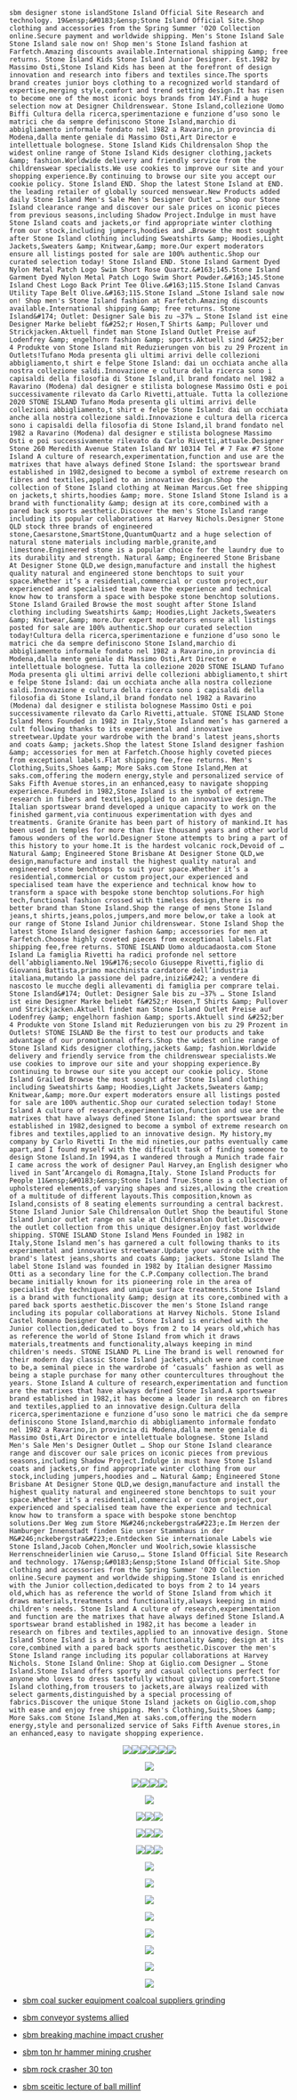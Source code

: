 
```
sbm designer stone islandStone Island Official Site Research and technology. 19&ensp;&#0183;&ensp;Stone Island Official Site.Shop clothing and accessories from the Spring Summer '020 Collection online.Secure payment and worldwide shipping. Men's Stone Island Sale Stone Island sale now on! Shop men's Stone Island fashion at Farfetch.Amazing discounts available.International shipping &amp; free returns. Stone Island Kids Stone Island Junior Designer. Est.1982 by Massimo Osti,Stone Island Kids has been at the forefront of design innovation and research into fibers and textiles since.The sports brand creates junior boys clothing to a recognized world standard of expertise,merging style,comfort and trend setting design.It has risen to become one of the most iconic boys brands from 14Y.Find a huge selection now at Designer Childrenswear. Stone Island,collezione Uomo Biffi Cultura della ricerca,sperimentazione e funzione d’uso sono le matrici che da sempre definiscono Stone Island,marchio di abbigliamento informale fondato nel 1982 a Ravarino,in provincia di Modena,dalla mente geniale di Massimo Osti,Art Director e intellettuale bolognese. Stone Island Kids Childrensalon Shop the widest online range of Stone Island Kids designer clothing,jackets &amp; fashion.Worldwide delivery and friendly service from the childrenswear specialists.We use cookies to improve our site and your shopping experience.By continuing to browse our site you accept our cookie policy. Stone Island END. Shop the latest Stone Island at END. the leading retailer of globally sourced menswear.New Products added daily Stone Island Men's Sale Men's Designer Outlet … Shop our Stone Island clearance range and discover our sale prices on iconic pieces from previous seasons,including Shadow Project.Indulge in must have Stone Island coats and jackets,or find appropriate winter clothing from our stock,including jumpers,hoodies and …Browse the most sought after Stone Island clothing including Sweatshirts &amp; Hoodies,Light Jackets,Sweaters &amp; Knitwear,&amp; more.Our expert moderators ensure all listings posted for sale are 100% authentic.Shop our curated selection today! Stone Island END. Stone Island Garment Dyed Nylon Metal Patch Logo Swim Short Rose Quartz.&#163;145.Stone Island Garment Dyed Nylon Metal Patch Logo Swim Short Powder.&#163;145.Stone Island Chest Logo Back Print Tee Olive.&#163;115.Stone Island Canvas Utility Tape Belt Olive.&#163;115.Stone Island …Stone Island sale now on! Shop men's Stone Island fashion at Farfetch.Amazing discounts available.International shipping &amp; free returns. Stone Island&#174; Outlet: Designer Sale bis zu −37% … Stone Island ist eine Designer Marke beliebt f&#252;r Hosen,T Shirts &amp; Pullover und Strickjacken.Aktuell findet man Stone Island Outlet Preise auf Lodenfrey &amp; engelhorn fashion &amp; sports.Aktuell sind &#252;ber 4 Produkte von Stone Island mit Reduzierungen von bis zu 29 Prozent in Outlets!Tufano Moda presenta gli ultimi arrivi delle collezioni abbigliamento,t shirt e felpe Stone Island: dai un occhiata anche alla nostra collezione saldi.Innovazione e cultura della ricerca sono i capisaldi della filosofia di Stone Island,il brand fondato nel 1982 a Ravarino (Modena) dal designer e stilista bolognese Massimo Osti e poi successivamente rilevato da Carlo Rivetti,attuale. Tutta la collezione 2020 STONE ISLAND Tufano Moda presenta gli ultimi arrivi delle collezioni abbigliamento,t shirt e felpe Stone Island: dai un occhiata anche alla nostra collezione saldi.Innovazione e cultura della ricerca sono i capisaldi della filosofia di Stone Island,il brand fondato nel 1982 a Ravarino (Modena) dal designer e stilista bolognese Massimo Osti e poi successivamente rilevato da Carlo Rivetti,attuale.Designer Stone 260 Meredith Avenue Staten Island NY 10314 Tel # 7 Fax #7 Stone Island A culture of research,experimentation,function and use are the matrixes that have always defined Stone Island: the sportswear brand established in 1982,designed to become a symbol of extreme research on fibres and textiles,applied to an innovative design.Shop the collection of Stone Island clothing at Neiman Marcus.Get free shipping on jackets,t shirts,hoodies &amp; more. Stone Island Stone Island is a brand with functionality &amp; design at its core,combined with a pared back sports aesthetic.Discover the men's Stone Island range including its popular collaborations at Harvey Nichols.Designer Stone QLD stock three brands of engineered stone,Caesarstone,SmartStone,QuantumQuartz and a huge selection of natural stone materials including marble,granite,and limestone.Engineered stone is a popular choice for the laundry due to its durability and strength. Natural &amp; Engineered Stone Brisbane At Designer Stone QLD,we design,manufacture and install the highest quality natural and engineered stone benchtops to suit your space.Whether it’s a residential,commercial or custom project,our experienced and specialised team have the experience and technical know how to transform a space with bespoke stone benchtop solutions. Stone Island Grailed Browse the most sought after Stone Island clothing including Sweatshirts &amp; Hoodies,Light Jackets,Sweaters &amp; Knitwear,&amp; more.Our expert moderators ensure all listings posted for sale are 100% authentic.Shop our curated selection today!Cultura della ricerca,sperimentazione e funzione d’uso sono le matrici che da sempre definiscono Stone Island,marchio di abbigliamento informale fondato nel 1982 a Ravarino,in provincia di Modena,dalla mente geniale di Massimo Osti,Art Director e intellettuale bolognese. Tutta la collezione 2020 STONE ISLAND Tufano Moda presenta gli ultimi arrivi delle collezioni abbigliamento,t shirt e felpe Stone Island: dai un occhiata anche alla nostra collezione saldi.Innovazione e cultura della ricerca sono i capisaldi della filosofia di Stone Island,il brand fondato nel 1982 a Ravarino (Modena) dal designer e stilista bolognese Massimo Osti e poi successivamente rilevato da Carlo Rivetti,attuale. STONE ISLAND Stone Island Mens Founded in 1982 in Italy,Stone Island men’s has garnered a cult following thanks to its experimental and innovative streetwear.Update your wardrobe with the brand's latest jeans,shorts and coats &amp; jackets.Shop the latest Stone Island designer fashion &amp; accessories for men at Farfetch.Choose highly coveted pieces from exceptional labels.Flat shipping fee,free returns. Men's Clothing,Suits,Shoes &amp; More Saks.com Stone Island,Men at saks.com,offering the modern energy,style and personalized service of Saks Fifth Avenue stores,in an enhanced,easy to navigate shopping experience.Founded in 1982,Stone Island is the symbol of extreme research in fibers and textiles,applied to an innovative design.The Italian sportswear brand developed a unique capacity to work on the finished garment,via continuous experimentation with dyes and treatments. Granite Granite has been part of history of mankind.It has been used in temples for more than five thousand years and other world famous wonders of the world.Designer Stone attempts to bring a part of this history to your home.It is the hardest volcanic rock,Devoid of … Natural &amp; Engineered Stone Brisbane At Designer Stone QLD,we design,manufacture and install the highest quality natural and engineered stone benchtops to suit your space.Whether it’s a residential,commercial or custom project,our experienced and specialised team have the experience and technical know how to transform a space with bespoke stone benchtop solutions.For high tech,functional fashion crossed with timeless design,there is no better brand than Stone Island.Shop the range of mens Stone Island jeans,t shirts,jeans,polos,jumpers,and more below,or take a look at our range of Stone Island Junior childrenswear. Stone Island Shop the latest Stone Island designer fashion &amp; accessories for men at Farfetch.Choose highly coveted pieces from exceptional labels.Flat shipping fee,free returns. STONE ISLAND Uomo alducadaosta.com Stone Island La famiglia Rivetti ha radici profonde nel settore dell’abbigliamento.Nel 19&#176;secolo Giuseppe Rivetti,figlio di Giovanni Battista,primo macchinista cardatore dell’industria italiana,mutando la passione del padre,inizi&#242; a vendere di nascosto le mucche degli allevamenti di famiglia per comprare telai. Stone Island&#174; Outlet: Designer Sale bis zu −37% … Stone Island ist eine Designer Marke beliebt f&#252;r Hosen,T Shirts &amp; Pullover und Strickjacken.Aktuell findet man Stone Island Outlet Preise auf Lodenfrey &amp; engelhorn fashion &amp; sports.Aktuell sind &#252;ber 4 Produkte von Stone Island mit Reduzierungen von bis zu 29 Prozent in Outlets! STONE ISLAND Be the first to test our products and take advantage of our promotionnal offers.Shop the widest online range of Stone Island Kids designer clothing,jackets &amp; fashion.Worldwide delivery and friendly service from the childrenswear specialists.We use cookies to improve our site and your shopping experience.By continuing to browse our site you accept our cookie policy. Stone Island Grailed Browse the most sought after Stone Island clothing including Sweatshirts &amp; Hoodies,Light Jackets,Sweaters &amp; Knitwear,&amp; more.Our expert moderators ensure all listings posted for sale are 100% authentic.Shop our curated selection today! Stone Island A culture of research,experimentation,function and use are the matrixes that have always defined Stone Island: the sportswear brand established in 1982,designed to become a symbol of extreme research on fibres and textiles,applied to an innovative design. My history,my company by Carlo Rivetti In the mid nineties,our paths eventually came apart,and I found myself with the difficult task of finding someone to design Stone Island.In 1994,as I wandered through a Munich trade fair I came across the work of designer Paul Harvey,an English designer who lived in Sant’Arcangelo di Romagna,Italy. Stone Island Products for People 11&ensp;&#0183;&ensp;Stone Island True.Stone is a collection of upholstered elements,of varying shapes and sizes,allowing the creation of a multitude of different layouts.This composition,known as Island,consists of 8 seating elements surrounding a central backrest. Stone Island Junior Sale Childrensalon Outlet Shop the beautiful Stone Island Junior outlet range on sale at Childrensalon Outlet.Discover the outlet collection from this unique designer.Enjoy fast worldwide shipping. STONE ISLAND Stone Island Mens Founded in 1982 in Italy,Stone Island men’s has garnered a cult following thanks to its experimental and innovative streetwear.Update your wardrobe with the brand's latest jeans,shorts and coats &amp; jackets. Stone Island The label Stone Island was founded in 1982 by Italian designer Massimo Otti as a secondary line for the C.P.Company collection.The brand became initially known for its pioneering role in the area of specialist dye techniques and unique surface treatments.Stone Island is a brand with functionality &amp; design at its core,combined with a pared back sports aesthetic.Discover the men's Stone Island range including its popular collaborations at Harvey Nichols. Stone Island Castel Romano Designer Outlet … Stone Island is enriched with the Junior collection,dedicated to boys from 2 to 14 years old,which has as reference the world of Stone Island from which it draws materials,treatments and functionality,always keeping in mind children's needs. STONE ISLAND PL Line The brand is well renowned for their modern day classic Stone Island jackets,which were and continue to be,a seminal piece in the wardrobe of ‘casuals’ fashion as well as being a staple purchase for many other countercultures throughout the years. Stone Island A culture of research,experimentation and function are the matrixes that have always defined Stone Island.A sportswear brand established in 1982,it has become a leader in research on fibres and textiles,applied to an innovative design.Cultura della ricerca,sperimentazione e funzione d’uso sono le matrici che da sempre definiscono Stone Island,marchio di abbigliamento informale fondato nel 1982 a Ravarino,in provincia di Modena,dalla mente geniale di Massimo Osti,Art Director e intellettuale bolognese. Stone Island Men's Sale Men's Designer Outlet … Shop our Stone Island clearance range and discover our sale prices on iconic pieces from previous seasons,including Shadow Project.Indulge in must have Stone Island coats and jackets,or find appropriate winter clothing from our stock,including jumpers,hoodies and … Natural &amp; Engineered Stone Brisbane At Designer Stone QLD,we design,manufacture and install the highest quality natural and engineered stone benchtops to suit your space.Whether it’s a residential,commercial or custom project,our experienced and specialised team have the experience and technical know how to transform a space with bespoke stone benchtop solutions.Der Weg zum Store M&#246;nckebergstra&#223;e.Im Herzen der Hamburger Innenstadt finden Sie unser Stammhaus in der M&#246;nckebergstra&#223;e.Entdecken Sie internationale Labels wie Stone Island,Jacob Cohen,Moncler und Woolrich,sowie klassische Herrenschneiderlinien wie Caruso,… Stone Island Official Site Research and technology. 17&ensp;&#0183;&ensp;Stone Island Official Site.Shop clothing and accessories from the Spring Summer '020 Collection online.Secure payment and worldwide shipping.Stone Island is enriched with the Junior collection,dedicated to boys from 2 to 14 years old,which has as reference the world of Stone Island from which it draws materials,treatments and functionality,always keeping in mind children's needs. Stone Island A culture of research,experimentation and function are the matrixes that have always defined Stone Island.A sportswear brand established in 1982,it has become a leader in research on fibres and textiles,applied to an innovative design. Stone Island Stone Island is a brand with functionality &amp; design at its core,combined with a pared back sports aesthetic.Discover the men's Stone Island range including its popular collaborations at Harvey Nichols. Stone Island Online: Shop at Giglio.com Designer … Stone Island.Stone Island offers sporty and casual collections perfect for anyone who loves to dress tastefully without giving up comfort.Stone Island clothing,from trousers to jackets,are always realized with select garments,distinguished by a special processing of fabrics.Discover the unique Stone Island jackets on Giglio.com,shop with ease and enjoy free shipping. Men's Clothing,Suits,Shoes &amp; More Saks.com Stone Island,Men at saks.com,offering the modern energy,style and personalized service of Saks Fifth Avenue stores,in an enhanced,easy to navigate shopping experience. 
```

<div align="center">
  
<a rel="nofollow" href="https://m.shibang-china.com?f=github&k=sbm+designer+stone+island"><img src="https://static.shibang-china.com/en/l.png"></a><img src="https://static.shibang-china.com/en/hw.png"><a rel="nofollow" href="https://m.shibang-china.com/product/?f=github&k=sbm+designer+stone+island"><img src="https://static.shibang-china.com/en/p.png"></a><a rel="nofollow" href="https://m.shibang-china.com/cases/?f=github&k=sbm+designer+stone+island"><img src="https://static.shibang-china.com/en/c.png"></a><a rel="nofollow" href="https://m.shibang-china.com/news/?f=github&k=sbm+designer+stone+island"><img src="https://static.shibang-china.com/en/n.png"></a><a rel="nofollow" href="https://m.shibang-china.com?f=github&k=sbm+designer+stone+island"><img src="https://static.shibang-china.com/en/m.png"></a>

<a rel="nofollow" href="https://m.shibang-china.com/product/?f=github&k=sbm+designer+stone+island"><img src="https://static.shibang-china.com/en/b.jpg"></a>
  
<a rel="nofollow" href="https://m.shibang-china.com/solution-aggregate.html?f=github&k=sbm+designer+stone+island"><img src="https://static.shibang-china.com/en/a.jpg"></a><a rel="nofollow" href="https://m.shibang-china.com/solution-mine.html?f=github&k=sbm+designer+stone+island"><img src="https://static.shibang-china.com/en/m.jpg"></a><a rel="nofollow" href="https://m.shibang-china.com/solution-mill.html?f=github&k=sbm+designer+stone+island"><img src="https://static.shibang-china.com/en/g.jpg"></a><a rel="nofollow" href="https://m.shibang-china.com/solution-epc.html?f=github&k=sbm+designer+stone+island"><img src="https://static.shibang-china.com/en/e.jpg"></a>

<a rel="nofollow" href="https://m.shibang-china.com/product/?f=github&k=sbm+designer+stone+island"><img src="https://static.shibang-china.com/en/a-p.png"></a>

<a rel="nofollow" href="https://m.shibang-china.com/product/crusher/c6x.html?f=github&k=sbm+designer+stone+island"><img src="https://static.shibang-china.com/en/j.jpg"></a><a rel="nofollow" href="https://m.shibang-china.com/product/crusher/ci5x.html?f=github&k=sbm+designer+stone+island"><img src="https://static.shibang-china.com/en/i.jpg"></a><a rel="nofollow" href="https://m.shibang-china.com/product/crusher/hst.html?f=github&k=sbm+designer+stone+island"><img src="https://static.shibang-china.com/en/c.jpg"></a>

<a rel="nofollow" href="https://m.shibang-china.com/product/mill/mtw.html?f=github&k=sbm+designer+stone+island"><img src="https://static.shibang-china.com/en/mtw.jpg"></a><a rel="nofollow" href="https://m.shibang-china.com/product/mill/scm.html?f=github&k=sbm+designer+stone+island"><img src="https://static.shibang-china.com/en/scm.jpg"></a><a rel="nofollow" href="https://m.shibang-china.com/product/mill/lm.html?f=github&k=sbm+designer+stone+island"><img src="https://static.shibang-china.com/en/lm.jpg"></a>

<a rel="nofollow" href="https://m.shibang-china.com/product/sand/vsi6x.html?f=github&k=sbm+designer+stone+island"><img src="https://static.shibang-china.com/en/6x.jpg"></a><a rel="nofollow" href="https://m.shibang-china.com/product/sand/vu.html?f=github&k=sbm+designer+stone+island"><img src="https://static.shibang-china.com/en/vu.jpg"></a><a rel="nofollow" href="https://m.shibang-china.com/product/mobile/klun.html?f=github&k=sbm+designer+stone+island"><img src="https://static.shibang-china.com/en/k.jpg"></a>

<a rel="nofollow" href="https://m.shibang-china.com/cases/?f=github&k=sbm+designer+stone+island"><img src="https://static.shibang-china.com/en/case.png"></a>

<a rel="nofollow" href="https://m.shibang-china.com/cases/aggregate/202.html?f=github&k=sbm+designer+stone+island"><img src="https://static.shibang-china.com/en/c-1.jpg"></a>

<a rel="nofollow" href="https://m.shibang-china.com/cases/aggregate/203.html?f=github&k=sbm+designer+stone+island"><img src="https://static.shibang-china.com/en/c-2.jpg"></a>

<a rel="nofollow" href="https://m.shibang-china.com/cases/mill/123.html?f=github&k=sbm+designer+stone+island"><img src="https://static.shibang-china.com/en/c-3.jpg"></a>

<a rel="nofollow" href="https://m.shibang-china.com/contact_us.html?f=github&k=sbm+designer+stone+island"><img src="https://static.shibang-china.com/en/contact.png"></a>

<a rel="nofollow" href="https://swt.shibang-china.com/?f=github&k=sbm+designer+stone+island"><img src="https://static.shibang-china.com/en/chat.png"></a>

<a rel="nofollow" href="https://whatsapp.shibangsoft.com/WhatsApp.php?f=github&k=sbm+designer+stone+island"><img src="https://static.shibang-china.com/en/whatsapp.png"></a>

<a rel="nofollow" href="https://m.shibang-china.com/?f=github&k=sbm+designer+stone+island"><img src="https://static.shibang-china.com/en/website.png"></a>

</div>


* [sbm coal sucker equipment coalcoal suppliers grinding](sbm%20coal%20sucker%20equipment%20coalcoal%20suppliers%20grinding.md)

* [sbm conveyor systems allied](sbm%20conveyor%20systems%20allied.md)

* [sbm breaking machine impact crusher](sbm%20breaking%20machine%20impact%20crusher.md)

* [sbm ton hr hammer mining crusher](sbm%20ton%20hr%20hammer%20mining%20crusher.md)

* [sbm rock crasher 30 ton](sbm%20rock%20crasher%2030%20ton.md)

* [sbm sceitic lecture of ball millinf](sbm%20sceitic%20lecture%20of%20ball%20millinf.md)